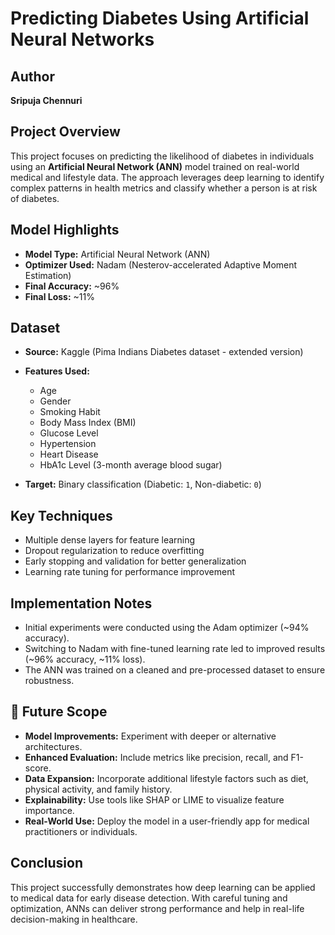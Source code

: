 # Predicting Diabetes Using Artificial Neural Networks

## Author
**Sripuja Chennuri**  

## Project Overview
This project focuses on predicting the likelihood of diabetes in individuals using an **Artificial Neural Network (ANN)** model trained on real-world medical and lifestyle data. The approach leverages deep learning to identify complex patterns in health metrics and classify whether a person is at risk of diabetes.

## Model Highlights
- **Model Type:** Artificial Neural Network (ANN)
- **Optimizer Used:** Nadam (Nesterov-accelerated Adaptive Moment Estimation)
- **Final Accuracy:** ~96%
- **Final Loss:** ~11%

## Dataset
- **Source:** Kaggle (Pima Indians Diabetes dataset - extended version)
- **Features Used:**
  - Age
  - Gender
  - Smoking Habit
  - Body Mass Index (BMI)
  - Glucose Level
  - Hypertension
  - Heart Disease
  - HbA1c Level (3-month average blood sugar)

- **Target:** Binary classification (Diabetic: `1`, Non-diabetic: `0`)

##  Key Techniques
- Multiple dense layers for feature learning
- Dropout regularization to reduce overfitting
- Early stopping and validation for better generalization
- Learning rate tuning for performance improvement

## Implementation Notes
- Initial experiments were conducted using the Adam optimizer (~94% accuracy).
- Switching to Nadam with fine-tuned learning rate led to improved results (~96% accuracy, ~11% loss).
- The ANN was trained on a cleaned and pre-processed dataset to ensure robustness.

## 🔮 Future Scope
- **Model Improvements:** Experiment with deeper or alternative architectures.
- **Enhanced Evaluation:** Include metrics like precision, recall, and F1-score.
- **Data Expansion:** Incorporate additional lifestyle factors such as diet, physical activity, and family history.
- **Explainability:** Use tools like SHAP or LIME to visualize feature importance.
- **Real-World Use:** Deploy the model in a user-friendly app for medical practitioners or individuals.

## Conclusion
This project successfully demonstrates how deep learning can be applied to medical data for early disease detection. With careful tuning and optimization, ANNs can deliver strong performance and help in real-life decision-making in healthcare.

